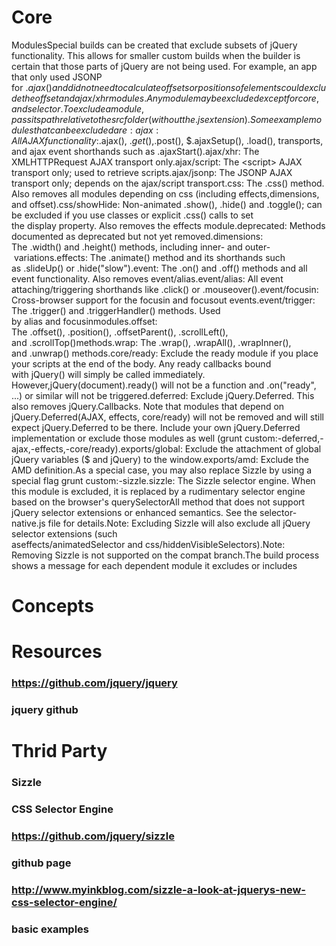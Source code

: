 # Core
ModulesSpecial builds can be created that exclude subsets of jQuery functionality. This allows for smaller custom builds when the builder is certain that those parts of jQuery are not being used. For example, an app that only used JSONP for $.ajax() and did not need to calculate offsets or positions of elements could exclude the offset and ajax/xhr modules.Any module may be excluded except for core, and selector. To exclude a module, pass its path relative to the src folder (without the .js extension).Some example modules that can be excluded are:ajax: All AJAX functionality: $.ajax(), $.get(), $.post(), $.ajaxSetup(), .load(), transports, and ajax event shorthands such as .ajaxStart().ajax/xhr: The XMLHTTPRequest AJAX transport only.ajax/script: The <script> AJAX transport only; used to retrieve scripts.ajax/jsonp: The JSONP AJAX transport only; depends on the ajax/script transport.css: The .css() method. Also removes all modules depending on css (including effects,dimensions, and offset).css/showHide: Non-animated .show(), .hide() and .toggle(); can be excluded if you use classes or explicit .css() calls to set the display property. Also removes the effects module.deprecated: Methods documented as deprecated but not yet removed.dimensions: The .width() and .height() methods, including inner- and outer- variations.effects: The .animate() method and its shorthands such as .slideUp() or .hide("slow").event: The .on() and .off() methods and all event functionality. Also removes event/alias.event/alias: All event attaching/triggering shorthands like .click() or .mouseover().event/focusin: Cross-browser support for the focusin and focusout events.event/trigger: The .trigger() and .triggerHandler() methods. Used by alias and focusinmodules.offset: The .offset(), .position(), .offsetParent(), .scrollLeft(), and .scrollTop()methods.wrap: The .wrap(), .wrapAll(), .wrapInner(), and .unwrap() methods.core/ready: Exclude the ready module if you place your scripts at the end of the body. Any ready callbacks bound with jQuery() will simply be called immediately. However,jQuery(document).ready() will not be a function and .on("ready", ...) or similar will not be triggered.deferred: Exclude jQuery.Deferred. This also removes jQuery.Callbacks. Note that modules that depend on jQuery.Deferred(AJAX, effects, core/ready) will not be removed and will still expect jQuery.Deferred to be there. Include your own jQuery.Deferred implementation or exclude those modules as well (grunt custom:-deferred,-ajax,-effects,-core/ready).exports/global: Exclude the attachment of global jQuery variables ($ and jQuery) to the window.exports/amd: Exclude the AMD definition.As a special case, you may also replace Sizzle by using a special flag grunt custom:-sizzle.sizzle: The Sizzle selector engine. When this module is excluded, it is replaced by a rudimentary selector engine based on the browser's querySelectorAll method that does not support jQuery selector extensions or enhanced semantics. See the selector-native.js file for details.Note: Excluding Sizzle will also exclude all jQuery selector extensions (such aseffects/animatedSelector and css/hiddenVisibleSelectors).Note: Removing Sizzle is not supported on the compat branch.The build process shows a message for each dependent module it excludes or includes
# Concepts
# Resources
### https://github.com/jquery/jquery
### jquery github
# Thrid Party
### Sizzle
### CSS Selector Engine
### https://github.com/jquery/sizzle
### github page
### http://www.myinkblog.com/sizzle-a-look-at-jquerys-new-css-selector-engine/
### basic examples
